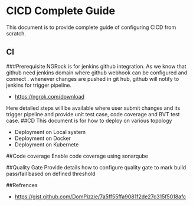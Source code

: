 # CICD Complete Guide
This document is to provide complete guide of configuring CICD from scratch.
## CI
###Prerequisite 
NGRock is for jenkins github integration. As we know that github need jenkins domain where github webhook can be configured and connect .
whenever changes are pushed in git hub, github will notify to jenkins for trigger pipeline.
 
* https://ngrok.com/download

Here detailed steps will be available where user submit changes and its trigger pipeline and provide unit test case, code coverage and BVT test case.
##CD
This document is for how to deploy on various topology
* Deployment on Local system
* Deployment on Docker
* Deployment on Kubernete

##Code coverage
Enable code coverage using sonarqube 

##Quality Gate
Provide details how to configure quality gate to mark build pass/fail based on defined threshold 

##Refrences
* https://gist.github.com/DomPizzie/7a5ff55ffa9081f2de27c315f5018afc
